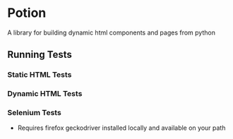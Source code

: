 # Potion 
A library for building dynamic html components and pages from python


## Running Tests

### Static HTML Tests

### Dynamic HTML Tests

### Selenium Tests
- Requires firefox geckodriver installed locally and available on your path